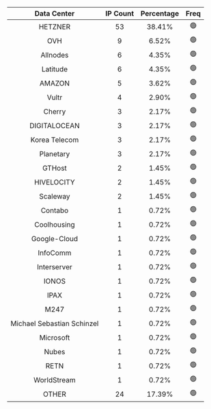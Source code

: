 | Data Center | IP Count | Percentage | Freq |
|:------------:|:--------:|:-----------:|:-----:|
| HETZNER | 53 | 38.41% | 🟢 |
| OVH | 9 | 6.52% | 🟢 |
| Allnodes | 6 | 4.35% | 🟢 |
| Latitude | 6 | 4.35% | 🟢 |
| AMAZON | 5 | 3.62% | 🟢 |
| Vultr | 4 | 2.90% | 🟢 |
| Cherry | 3 | 2.17% | 🟢 |
| DIGITALOCEAN | 3 | 2.17% | 🟢 |
| Korea Telecom | 3 | 2.17% | 🟢 |
| Planetary | 3 | 2.17% | 🟢 |
| GTHost | 2 | 1.45% | 🟢 |
| HIVELOCITY | 2 | 1.45% | 🟢 |
| Scaleway | 2 | 1.45% | 🟢 |
| Contabo | 1 | 0.72% | 🟢 |
| Coolhousing | 1 | 0.72% | 🟢 |
| Google-Cloud | 1 | 0.72% | 🟢 |
| InfoComm | 1 | 0.72% | 🟢 |
| Interserver | 1 | 0.72% | 🟢 |
| IONOS | 1 | 0.72% | 🟢 |
| IPAX | 1 | 0.72% | 🟢 |
| M247 | 1 | 0.72% | 🟢 |
| Michael Sebastian Schinzel | 1 | 0.72% | 🟢 |
| Microsoft | 1 | 0.72% | 🟢 |
| Nubes | 1 | 0.72% | 🟢 |
| RETN | 1 | 0.72% | 🟢 |
| WorldStream | 1 | 0.72% | 🟢 |
| OTHER | 24 | 17.39% | 🟢 |